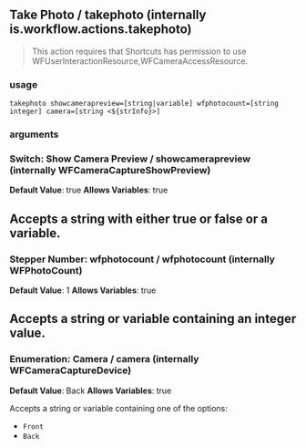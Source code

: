 
## Take Photo / takephoto (internally is.workflow.actions.takephoto)


> This action requires that Shortcuts has permission to use WFUserInteractionResource,WFCameraAccessResource.

### usage
`takephoto showcamerapreview=[string|variable] wfphotocount=[string integer] camera=[string <${strInfo}>]`

### arguments
### Switch: Show Camera Preview / showcamerapreview (internally WFCameraCaptureShowPreview)
**Default Value**: true
**Allows Variables**: true


Accepts a string with either true or false
or a variable.
---
### Stepper Number: wfphotocount / wfphotocount (internally WFPhotoCount)
**Default Value**: 1
**Allows Variables**: true


Accepts a string 
or variable
containing an integer value.
---
### Enumeration: Camera / camera (internally WFCameraCaptureDevice)
**Default Value**: Back
**Allows Variables**: true


Accepts a string 
or variable
containing one of the options:

- `Front`
- `Back`
